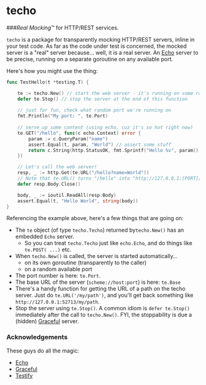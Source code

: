 # techo

###*Real Mocking*™ for HTTP/REST services.

`techo` is a package for transparently mocking HTTP/REST servers, inline in your
test code. As far as the code under test is concerned, the mocked server is
a "real" server because... well, it is a real server. An [Echo](https://github.com/labstack/echo) server to be precise, running on a separate goroutine on any available port.

Here's how you might use the thing:

```go
func TestHello(t *testing.T) {

	te := techo.New() // start the web server - it's running on some random port now
	defer te.Stop() // stop the server at the end of this function
	
	// just for fun, check what random port we're running on
	fmt.Println("My port: ", te.Port)
	
	// serve up some content (using echo, cuz it's so hot right now)
	te.GET("/hello", func(c echo.Context) error {
		param := c.QueryParam("name")
		assert.Equal(t, param, "World") // assert some stuff
		return c.String(http.StatusOK, fmt.Sprintf("Hello %v", param))
	})

    // Let's call the web server!
	resp, _ := http.Get(te.URL("/hello?name=World"))
	// Note that te.URL() turns "/hello" into "http://127.0.0.1:[PORT]/hello"
	defer resp.Body.Close()

	body, _ := ioutil.ReadAll(resp.Body)
	assert.Equal(t, "Hello World", string(body))
}
```

Referencing the example above, here's a few things that are going on:

- The `te` object (of type `techo.Techo`) returned by`techo.New()` has an embedded `Echo` server.
    - So you can treat `techo.Techo` just like `echo.Echo`, and do things like `te.POST( ...)` etc.
- When `techo.New()` is called, the server is started automatically...
    - on its own goroutine (transparently to the caller)
    - on a random available port
- The port number is here: `te.Port`.
- The base URL of the server (`scheme://host:port`) is here: `te.Base`
- There's a handy function for getting the URL of a path on the techo server. Just do `te.URL('/my/path')`, and you'll get back something like `http://127.0.0.1:52713/my/path`.
- Stop the server using `te.Stop()`. A common idiom is `defer te.Stop()` immediately after the call to `techo.New()`. FYI, the stoppability is due a (hidden) [Graceful](https://github.com/tylerb/graceful) server.


### Acknowledgements

These guys do all the magic:

* [Echo](https://github.com/labstack/echo)
* [Graceful](https://github.com/tylerb/graceful)
* [Testify](https://github.com/stretchr/testify)